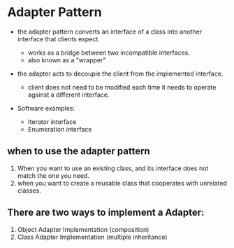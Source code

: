 # Adapter Pattern
- the adapter pattern converts an interface of a class into another interface that clients expect.
  - works as a bridge between two incompatible interfaces.
  - also known as a "wrapper"

- the adapter acts to decouple the client from the implemented interface.
  - client does not need to be modified each time it needs to operate against a different interface.

- Software examples:
  - Iterator interface
  - Enumeration interface

## when to use the adapter pattern
1. When you want to use an existing class, and its interface does not match the one you need.
2. when you want to create a reusable class that cooperates with unrelated classes.

## There are two ways to implement a Adapter:
   1. Object Adapter Implementation (composition)
   2. Class Adapter Implementation (multiple inheritance)